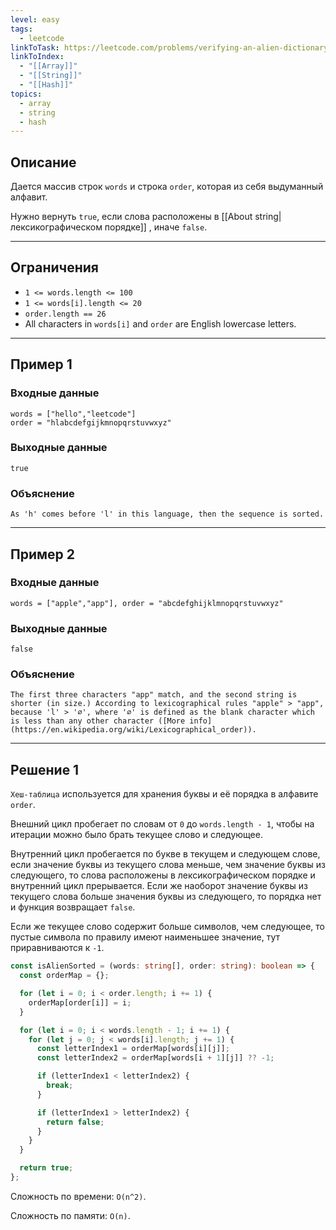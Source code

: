 ```yaml
---
level: easy
tags:
  - leetcode
linkToTask: https://leetcode.com/problems/verifying-an-alien-dictionary/description/
linkToIndex:
  - "[[Array]]"
  - "[[String]]"
  - "[[Hash]]"
topics:
  - array
  - string
  - hash
---
```

## Описание

Дается массив строк `words` и строка `order`, которая из себя выдуманный алфавит.

Нужно вернуть `true`, если слова расположены в [[About string|лексикографическом порядке]] , иначе `false`.

---
## Ограничения

- `1 <= words.length <= 100`
- `1 <= words[i].length <= 20`
- `order.length == 26`
- All characters in `words[i]` and `order` are English lowercase letters.

---
## Пример 1

### Входные данные

```
words = ["hello","leetcode"]
order = "hlabcdefgijkmnopqrstuvwxyz"
```
### Выходные данные

```
true
```
### Объяснение

```
As 'h' comes before 'l' in this language, then the sequence is sorted.
```

---
## Пример 2

### Входные данные

```
words = ["apple","app"], order = "abcdefghijklmnopqrstuvwxyz"
```
### Выходные данные

```
false
```
### Объяснение

```
The first three characters "app" match, and the second string is shorter (in size.) According to lexicographical rules "apple" > "app", because 'l' > '∅', where '∅' is defined as the blank character which is less than any other character ([More info](https://en.wikipedia.org/wiki/Lexicographical_order)).
```

---


## Решение 1

`Хеш-таблица` используется для хранения буквы и её порядка в алфавите `order`.

Внешний цикл пробегает по словам от `0` до `words.length - 1`, чтобы на итерации можно было брать текущее слово и следующее.

Внутренний цикл пробегается по букве в текущем и следующем слове, если значение буквы из текущего слова меньше, чем значение буквы из следующего, то слова расположены в лексикографическом порядке и внутренний цикл прерывается. 
Если же наоборот значение буквы из текущего слова больше значения буквы из следующего, то порядка нет и функция возвращает `false`.

Если же текущее слово содержит больше символов, чем следующее, то пустые символа по правилу имеют наименьшее значение, тут приравниваются к `-1`. 

```typescript
const isAlienSorted = (words: string[], order: string): boolean => {
  const orderMap = {};

  for (let i = 0; i < order.length; i += 1) {
    orderMap[order[i]] = i;
  }

  for (let i = 0; i < words.length - 1; i += 1) {
    for (let j = 0; j < words[i].length; j += 1) {
      const letterIndex1 = orderMap[words[i][j]];
      const letterIndex2 = orderMap[words[i + 1][j]] ?? -1;

      if (letterIndex1 < letterIndex2) {
        break;
      }

      if (letterIndex1 > letterIndex2) {
        return false;
      }
    }
  }

  return true;
};
```

Сложность по времени: `O(n^2)`.

Сложность по памяти: `O(n)`.